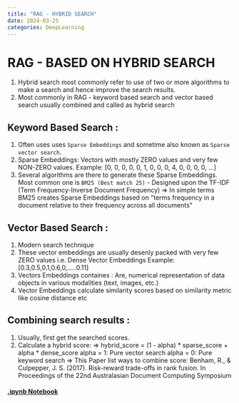 ```yaml
---
title: "RAG - HYBRID SEARCH"
date: 2024-03-25
categories: DeepLearning
---
```


# RAG - BASED ON HYBRID SEARCH
 1. Hybrid search most commonly refer to use of two or more algorithms to make a search and hence improve the search results.
 2. Most commonly in RAG - keyword based search and vector based search usually combined and called as hybrid search
    
## Keyword Based Search :
 1. Often uses uses `Sparse Embeddings` and sometime also known as `Sparse vector search`.
 2. Sparse Embeddings: Vectors with mostly ZERO values and very few NON-ZERO values.
    Example: [0, 0, 0, 0, 0, 1, 0, 0, 0, 4, 0, 0, 0, 0, ...]
 3. Several algorithms are there to generate these Sparse Embeddings. Most common one is `BM25 (Best match 25)` - Designed upon the TF-IDF (Term Frequency-Inverse Document 
    Frequency)
    => In simple terms BM25 creates Sparse Embeddings based on "terms frequency in a document relative to their frequency across all documents"

## Vector Based Search :
 1. Modern search technique
 2. These vector embeddings are usually desenly packed with very few ZERO values i.e. Dense Vector Embeddings
    Example: [0.3,0.5,0.1,0.6,0,.....0.11]
 3. Vectors Embeddings containes : Are, numerical representation of data objects in various modalities (text, images, etc.) 
 4. Vector Embeddings calculate similarity scores based on similarity metric like cosine distance etc

## Combining search results :
  1. Usually, first get the searched scores.
  2. Calculate a hybrid score: 
     => hybrid_score = (1 - alpha) * sparse_score + alpha * dense_score
        alpha = 1: Pure vector search
        alpha = 0: Pure keyword search
     => This Paper list ways to combine score: Benham, R., & Culpepper, J. S. (2017). Risk-reward trade-offs in rank fusion. In Proceedings of the 22nd Australasian Document 
        Computing Symposium 

#### [.ipynb Notebook](https://github.com/05satyam/large_language_models/blob/main/rag/HybridSearch.ipynb)